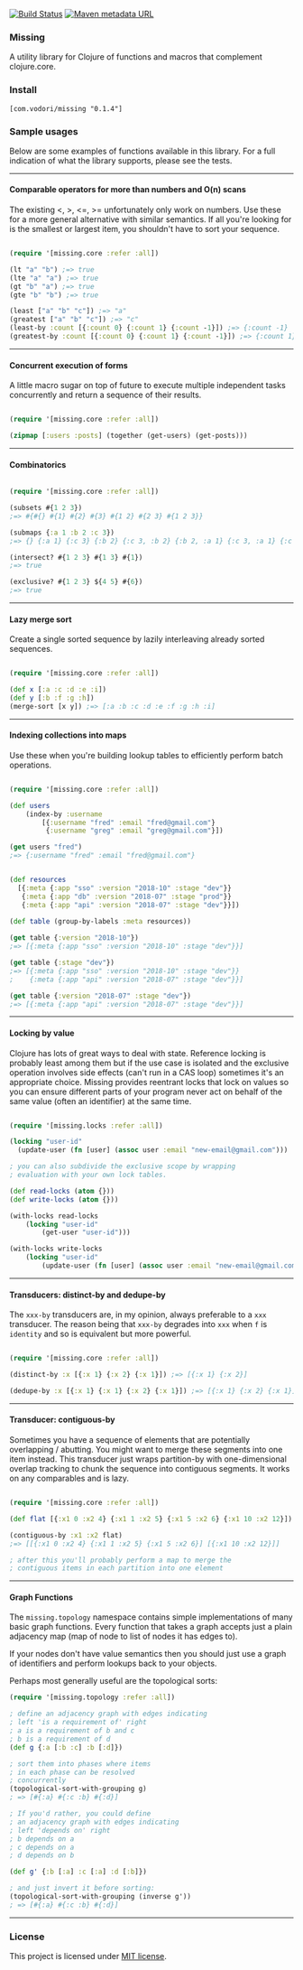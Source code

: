 [![Build Status](https://travis-ci.org/vodori/missing.svg?branch=develop)](https://travis-ci.org/vodori/missing) [![Maven metadata URL](https://img.shields.io/maven-metadata/v/http/central.maven.org/maven2/com/vodori/missing/maven-metadata.xml.svg)](https://mvnrepository.com/artifact/com.vodori/missing)


### Missing

A utility library for Clojure of functions and macros that complement clojure.core.

### Install

``` 
[com.vodori/missing "0.1.4"]
```

### Sample usages

Below are some examples of functions available in this library. For 
a full indication of what the library supports, please see the tests.

___


#### Comparable operators for more than numbers and O(n) scans

The existing <, >, <=, >= unfortunately only work on numbers. Use these
for a more general alternative with similar semantics. If all you're looking
for is the smallest or largest item, you shouldn't have to sort your sequence.

```clojure 

(require '[missing.core :refer :all])

(lt "a" "b") ;=> true
(lte "a" "a") ;=> true
(gt "b" "a") ;=> true
(gte "b" "b") ;=> true

(least ["a" "b" "c"]) ;=> "a"
(greatest ["a" "b" "c"]) ;=> "c"
(least-by :count [{:count 0} {:count 1} {:count -1}]) ;=> {:count -1}
(greatest-by :count [{:count 0} {:count 1} {:count -1}]) ;=> {:count 1}
```

___

#### Concurrent execution of forms

A little macro sugar on top of future to execute 
multiple independent tasks concurrently and return
a sequence of their results.

```clojure 

(require '[missing.core :refer :all])

(zipmap [:users :posts] (together (get-users) (get-posts)))

```

___

#### Combinatorics

```clojure 

(require '[missing.core :refer :all])

(subsets #{1 2 3}) 
;=> #{#{} #{1} #{2} #{3} #{1 2} #{2 3} #{1 2 3}}

(submaps {:a 1 :b 2 :c 3}) 
;=> {} {:a 1} {:c 3} {:b 2} {:c 3, :b 2} {:b 2, :a 1} {:c 3, :a 1} {:c 3, :b 2, :a 1}

(intersect? #{1 2 3} #{1 3} #{1}) 
;=> true

(exclusive? #{1 2 3} ${4 5} #{6}) 
;=> true

```

___



#### Lazy merge sort

Create a single sorted sequence by lazily interleaving already sorted sequences.

```clojure 

(require '[missing.core :refer :all])

(def x [:a :c :d :e :i])
(def y [:b :f :g :h])
(merge-sort [x y]) ;=> [:a :b :c :d :e :f :g :h :i]

```

___

#### Indexing collections into maps

Use these when you're building lookup tables to efficiently perform
batch operations.

```clojure 

(require '[missing.core :refer :all])

(def users 
    (index-by :username 
        [{:username "fred" :email "fred@gmail.com"} 
         {:username "greg" :email "greg@gmail.com"}])

(get users "fred") 
;=> {:username "fred" :email "fred@gmail.com"}


(def resources 
  [{:meta {:app "sso" :version "2018-10" :stage "dev"}}
   {:meta {:app "db" :version "2018-07" :stage "prod"}}
   {:meta {:app "api" :version "2018-07" :stage "dev"}}])
    
(def table (group-by-labels :meta resources))

(get table {:version "2018-10"})
;=> [{:meta {:app "sso" :version "2018-10" :stage "dev"}}]

(get table {:stage "dev"}) 
;=> [{:meta {:app "sso" :version "2018-10" :stage "dev"}}
;    {:meta {:app "api" :version "2018-07" :stage "dev"}}]

(get table {:version "2018-07" :stage "dev"}) 
;=> [{:meta {:app "api" :version "2018-07" :stage "dev"}}]

```

___

#### Locking by value

Clojure has lots of great ways to deal with state. Reference locking is probably 
least among them but if the use case is isolated and the exclusive operation involves 
side effects (can't run in a CAS loop) sometimes it's an appropriate choice. Missing 
provides reentrant locks that lock on values so you can ensure different parts of your 
program never act on behalf of the same value (often an identifier) at the same time.

```clojure 

(require '[missing.locks :refer :all])

(locking "user-id"
  (update-user (fn [user] (assoc user :email "new-email@gmail.com")))

; you can also subdivide the exclusive scope by wrapping 
; evaluation with your own lock tables.

(def read-locks (atom {}))
(def write-locks (atom {}))

(with-locks read-locks 
    (locking "user-id"
        (get-user "user-id")))

(with-locks write-locks 
    (locking "user-id"
        (update-user (fn [user] (assoc user :email "new-email@gmail.com"))))

```

___



#### Transducers: distinct-by and dedupe-by

The `xxx-by` transducers are, in my opinion, always preferable to a `xxx` transducer.
The reason being that `xxx-by` degrades into `xxx` when `f` is `identity` and so is 
equivalent but more powerful.

```clojure 

(require '[missing.core :refer :all])

(distinct-by :x [{:x 1} {:x 2} {:x 1}]) ;=> [{:x 1} {:x 2}]

(dedupe-by :x [{:x 1} {:x 1} {:x 2} {:x 1}]) ;=> [{:x 1} {:x 2} {:x 1}]

```

___


#### Transducer: contiguous-by

Sometimes you have a sequence of elements that are potentially overlapping / abutting. You
might want to merge these segments into one item instead. This transducer just wraps 
partition-by with one-dimensional overlap tracking to chunk the sequence into contiguous 
segments. It works on any comparables and is lazy.

```clojure 

(require '[missing.core :refer :all])

(def flat [{:x1 0 :x2 4} {:x1 1 :x2 5} {:x1 5 :x2 6} {:x1 10 :x2 12}])

(contiguous-by :x1 :x2 flat)
;=> [[{:x1 0 :x2 4} {:x1 1 :x2 5} {:x1 5 :x2 6}] [{:x1 10 :x2 12}]]

; after this you'll probably perform a map to merge the
; contiguous items in each partition into one element

```

___

#### Graph Functions

The `missing.topology` namespace contains simple implementations of
many basic graph functions. Every function that takes a graph accepts 
just a plain adjacency map (map of node to list of nodes it has edges to).

If your nodes don't have value semantics then you should just
use a graph of identifiers and perform lookups back to your 
objects.

Perhaps most generally useful are the topological sorts:

```clojure
(require '[missing.topology :refer :all])

; define an adjacency graph with edges indicating
; left 'is a requirement of' right
; a is a requirement of b and c
; b is a requirement of d
(def g {:a [:b :c] :b [:d]})

; sort them into phases where items
; in each phase can be resolved 
; concurrently
(topological-sort-with-grouping g) 
; => [#{:a} #{:c :b} #{:d}]

; If you'd rather, you could define
; an adjacency graph with edges indicating
; left 'depends on' right
; b depends on a
; c depends on a
; d depends on b

(def g' {:b [:a] :c [:a] :d [:b]})

; and just invert it before sorting:
(topological-sort-with-grouping (inverse g')) 
; => [#{:a} #{:c :b} #{:d}]
```

___ 


### License
This project is licensed under [MIT license](http://opensource.org/licenses/MIT).